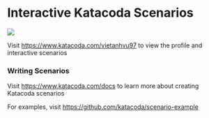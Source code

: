 # Interactive Katacoda Scenarios

[![](http://shields.katacoda.com/katacoda/vietanhvu97/count.svg)](https://www.katacoda.com/vietanhvu97 "Get your profile on Katacoda.com")

Visit https://www.katacoda.com/vietanhvu97 to view the profile and interactive scenarios

### Writing Scenarios
Visit https://www.katacoda.com/docs to learn more about creating Katacoda scenarios

For examples, visit https://github.com/katacoda/scenario-example
